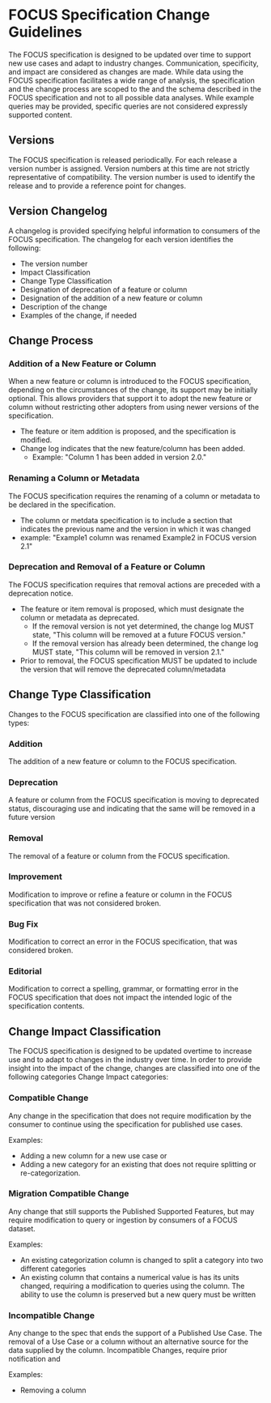 # FOCUS Specification Change Guidelines

The FOCUS specification is designed to be updated over time to support new use cases and adapt to industry changes. Communication, specificity, and impact are considered as changes are made. While data using the FOCUS specification facilitates a wide range of analysis, the specification and the change process are scoped to the <official use cases> and the schema described in the FOCUS specification and not to all possible data analyses. While example queries may be provided, specific queries are not considered expressly supported content. 

## Versions

The FOCUS specification is released periodically. For each release a version number is assigned. Version numbers at this time are not strictly representative of compatibility. The version number is used to identify the release and to provide a reference point for changes. 

## Version Changelog

A changelog is provided specifying helpful information to consumers of the FOCUS specification. The changelog for each version identifies the following:

* The version number
* Impact Classification
* Change Type Classification 
* Designation of deprecation of a feature or column
* Designation of the addition of a new feature or column
* Description of the change
* Examples of the change, if needed

## Change Process

### Addition of a New Feature or Column

When a new feature or column is introduced to the FOCUS specification, depending on the circumstances of the change, its support may be initially optional. This allows providers that support it to adopt the new feature or column without restricting other adopters from using newer versions of the specification. 

* The feature or item addition is proposed, and the specification is modified. 
* Change log indicates that the new feature/column has been added.
    * Example: "Column 1 has been added in version 2.0."

### Renaming a Column or Metadata 
    
The FOCUS specification requires the renaming of a column or metadata to be declared in the specification.

* The column or metdata specification is to include a section that indicates the previous name and the version in which it was changed
* example: "Example1 column was renamed Example2 in FOCUS version 2.1"

### Deprecation and Removal of a Feature or Column
    
The FOCUS specification requires that removal actions are preceded with a deprecation notice.

* The feature or item removal is proposed, which must designate the column or metadata as deprecated.
  * If the removal version is not yet determined, the change log MUST state, "This column will be removed at a future FOCUS version."
  * If the removal version has already been determined, the change log MUST state, "This column will be removed in version 2.1."
* Prior to removal, the FOCUS specification MUST be updated to include the version that will remove the deprecated column/metadata

## Change Type Classification

Changes to the FOCUS specification are classified into one of the following types:

### Addition

The addition of a new feature or column to the FOCUS specification.

### Deprecation

A feature or column from the FOCUS specification is moving to deprecated status, discouraging use and indicating that the same will be removed in a future version 

### Removal

The removal of a feature or column from the FOCUS specification.

### Improvement

Modification to improve or refine a feature or column in the FOCUS specification that was not considered broken. 

### Bug Fix

Modification to correct an error in the FOCUS specification, that was considered broken.

### Editorial

Modification to correct a spelling, grammar, or formatting error in the FOCUS specification that does not impact the intended logic of the specification contents. 

## Change Impact Classification

The FOCUS specification is designed to be updated overtime to increase use and to adapt to changes in the industry over time.  In order to provide insight into the impact of the change, changes are classified into one of the following categories Change Impact categories:

 ### Compatible Change

Any change in the specification that does not require modification by the consumer to continue using the specification for published use cases. 

Examples: 
  - Adding a new column for a new use case or 
  - Adding a new category for an existing that does not require splitting or re-categorization.

### Migration Compatible Change

Any change that still supports the Published Supported Features, but may require modification to query or ingestion by consumers of a FOCUS dataset.

Examples: 
   - An existing categorization column is changed to split a category into two different categories
   - An existing column that contains a numerical value is has its units changed, requiring a modification to queries using the column. The ability to use the column is preserved but a new query must be written

### Incompatible Change

Any change to the spec that ends the support of a Published Use Case. The removal of a Use Case or a column without an alternative source for the data supplied by the column. Incompatible Changes, require prior notification and  

Examples:
   - Removing a column
